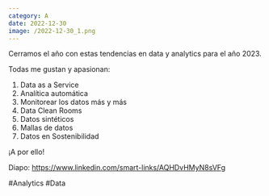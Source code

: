 ```yaml
--- 
category: A 
date: 2022-12-30 
image: /2022-12-30_1.png 
--- 
```


Cerramos el año con estas tendencias en data y analytics para el año 2023. 

Todas me gustan y apasionan:

1) Data as a Service
2) Analítica automática
3) Monitorear los datos más y más
4) Data Clean Rooms
5) Datos sintéticos
6) Mallas de datos
7) Datos en Sostenibilidad

¡A por ello!

Diapo: https://www.linkedin.com/smart-links/AQHDvHMyN8sVFg

#Analytics #Data